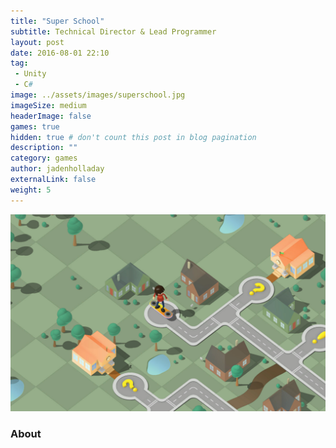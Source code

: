 ```yaml
---
title: "Super School"
subtitle: Technical Director & Lead Programmer
layout: post
date: 2016-08-01 22:10
tag:
 - Unity
 - C#
image: ../assets/images/superschool.jpg
imageSize: medium
headerImage: false
games: true
hidden: true # don't count this post in blog pagination
description: ""
category: games
author: jadenholladay
externalLink: false
weight: 5
---
```


![Screenshot](../assets/images/superschool.jpg)

### About
